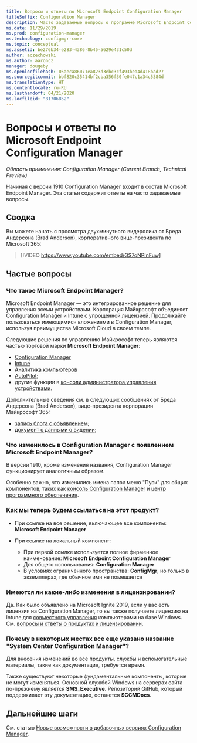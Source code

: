```yaml
---
title: Вопросы и ответы по Microsoft Endpoint Configuration Manager
titleSuffix: Configuration Manager
description: Часто задаваемые вопросы о программе Microsoft Endpoint Configuration Manager
ms.date: 11/29/2019
ms.prod: configuration-manager
ms.technology: configmgr-core
ms.topic: conceptual
ms.assetid: be276b34-e283-4386-8b45-5629e431c50d
author: aczechowski
ms.author: aaroncz
manager: dougeby
ms.openlocfilehash: 05aeca86071ea823d3ebc3cf493bea4d418bad27
ms.sourcegitcommit: bbf820c35414bf2cba356f30fe047c1a34c5384d
ms.translationtype: HT
ms.contentlocale: ru-RU
ms.lasthandoff: 04/21/2020
ms.locfileid: "81706852"
---
```

# <a name="microsoft-endpoint-configuration-manager-faq"></a>Вопросы и ответы по Microsoft Endpoint Configuration Manager

*Область применения: Configuration Manager (Current Branch, Technical Preview)*

Начиная с версии 1910 Configuration Manager входит в состав Microsoft Endpoint Manager. Эта статья содержит ответы на часто задаваемые вопросы.

## <a name="summary"></a>Сводка

Вы можете начать с просмотра двухминутного видеролика от Бреда Андерсона (Brad Anderson), корпоративного вице-президента по Microsoft 365:

> [!VIDEO https://www.youtube.com/embed/GS7oNPInFuw]

## <a name="faqs"></a>Частые вопросы

### <a name="what-is-microsoft-endpoint-manager"></a>Что такое Microsoft Endpoint Manager?

Microsoft Endpoint Manager — это интегрированное решение для управления всеми устройствами. Корпорация Майкрософт объединяет Configuration Manager и Intune с упрощенной лицензией. Продолжайте пользоваться имеющимися вложениями в Configuration Manager, используя преимущества Microsoft Cloud в своем темпе.

Следующие решения по управлению Майкрософт теперь являются частью торговой марки **Microsoft Endpoint Manager**:

- [Configuration Manager](https://docs.microsoft.com/configmgr)
- [Intune](https://docs.microsoft.com/intune)
- [Аналитика компьютеров](../../desktop-analytics/overview.md)
- [AutoPilot](https://docs.microsoft.com/intune/enrollment/enrollment-autopilot);
- другие функции в [консоли администратора управления устройствами](https://go.microsoft.com/fwlink/?linkid=2109094).

Дополнительные сведения см. в следующих сообщениях от Бреда Андерсона (Brad Anderson), вице-президента корпорации Майкрософт 365:

- [запись блога с объявлением](https://aka.ms/cmannounce);
- [документ с данными о видении](https://aka.ms/MEMVisionPaper);

### <a name="what-things-change-in-configuration-manager-with-microsoft-endpoint-manager"></a>Что изменилось в Configuration Manager с появлением Microsoft Endpoint Manager?

В версии 1910, кроме изменения названия, Configuration Manager функционирует аналогичным образом.

Особенно важно, что изменились имена папок меню "Пуск" для общих компонентов, таких как [консоль Configuration Manager](../servers/manage/admin-console.md#bkmk_open) и [центр программного обеспечения](software-center.md#bkmk_open).

### <a name="how-do-we-refer-to-the-product-now"></a>Как мы теперь будем ссылаться на этот продукт?

- При ссылке на все решение, включающее все компоненты: **Microsoft Endpoint Manager**

- При ссылке на локальный компонент:
  - При первой ссылке используется полное фирменное наименование: **Microsoft Endpoint Configuration Manager**
  - Для общего использования: **Configuration Manager**
  - В условиях ограниченного пространства: **ConfigMgr**, но только в экземплярах, где обычное имя не помещается

### <a name="are-there-any-licensing-changes"></a>Имеются ли какие-либо изменения в лицензировании?

Да. Как было объявлено на Microsoft Ignite 2019, если у вас есть лицензия на Configuration Manager, то вы также получаете лицензию на Intune для [совместного управления](../../comanage/overview.md) компьютерами на базе Windows. См. [вопросы и ответы о продуктах и лицензировании](product-and-licensing-faq.md#bkmk_mem).

### <a name="why-do-i-still-see-system-center-configuration-manager-some-places"></a>Почему в некоторых местах все еще указано название "System Center Configuration Manager"?

Для внесения изменений во все продукты, службы и вспомогательные материалы, такие как документация, требуется время.

Также существуют некоторые фундаментальные компоненты, которые не могут изменяться. Основной службой Windows на серверах сайта по-прежнему является **SMS_Executive**. Репозиторий GitHub, который поддерживает эту документацию, останется **SCCMDocs**.

## <a name="next-steps"></a>Дальнейшие шаги

См. статью [Новые возможности в добавочных версиях Configuration Manager](../plan-design/changes/whats-new-incremental-versions.md).
